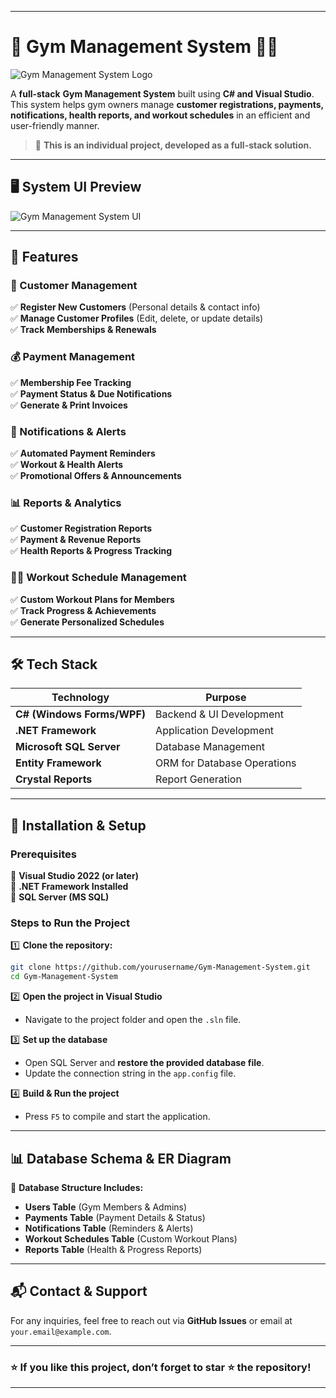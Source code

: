 
---

# **💪 Gym Management System 🏋️‍♂️**  

![Gym Management System Logo](https://github.com/user-attachments/assets/4f9b0e89-c239-46d1-917b-2649ebbdb59e)  

A **full-stack** **Gym Management System** built using **C# and Visual Studio**. This system helps gym owners manage **customer registrations, payments, notifications, health reports, and workout schedules** in an efficient and user-friendly manner.  

> 🚀 **This is an individual project, developed as a full-stack solution.**  

---

## **🖥️ System UI Preview**  

![Gym Management System UI](https://github.com/user-attachments/assets/ea84578b-e8ee-47df-8b62-bb3439103f56)  

---

## **🌟 Features**  

### **👤 Customer Management**  
✅ **Register New Customers** (Personal details & contact info)  
✅ **Manage Customer Profiles** (Edit, delete, or update details)  
✅ **Track Memberships & Renewals**  

### **💰 Payment Management**  
✅ **Membership Fee Tracking**  
✅ **Payment Status & Due Notifications**  
✅ **Generate & Print Invoices**  

### **📢 Notifications & Alerts**  
✅ **Automated Payment Reminders**  
✅ **Workout & Health Alerts**  
✅ **Promotional Offers & Announcements**  

### **📊 Reports & Analytics**  
✅ **Customer Registration Reports**  
✅ **Payment & Revenue Reports**  
✅ **Health Reports & Progress Tracking**  

### **🏋️‍♂️ Workout Schedule Management**  
✅ **Custom Workout Plans for Members**  
✅ **Track Progress & Achievements**  
✅ **Generate Personalized Schedules**  

---

## **🛠️ Tech Stack**  

| **Technology**  | **Purpose**  |
|---------------|------------|
| **C# (Windows Forms/WPF)**  | Backend & UI Development  |
| **.NET Framework**  | Application Development  |
| **Microsoft SQL Server**  | Database Management  |
| **Entity Framework**  | ORM for Database Operations  |
| **Crystal Reports**  | Report Generation  |

---

## **🚀 Installation & Setup**  

### **Prerequisites**  
🔹 **Visual Studio 2022 (or later)**  
🔹 **.NET Framework Installed**  
🔹 **SQL Server (MS SQL)**  

### **Steps to Run the Project**  

1️⃣ **Clone the repository:**  
```bash
git clone https://github.com/yourusername/Gym-Management-System.git
cd Gym-Management-System
```

2️⃣ **Open the project in Visual Studio**  
- Navigate to the project folder and open the `.sln` file.  

3️⃣ **Set up the database**  
- Open SQL Server and **restore the provided database file**.  
- Update the connection string in the `app.config` file.  

4️⃣ **Build & Run the project**  
- Press `F5` to compile and start the application.  

---

## **📊 Database Schema & ER Diagram**  

🔹 **Database Structure Includes:**  
- **Users Table** (Gym Members & Admins)  
- **Payments Table** (Payment Details & Status)  
- **Notifications Table** (Reminders & Alerts)  
- **Workout Schedules Table** (Custom Workout Plans)  
- **Reports Table** (Health & Progress Reports)  

---

## **📬 Contact & Support**  

For any inquiries, feel free to reach out via **GitHub Issues** or email at `your.email@example.com`.  

---

### ⭐ **If you like this project, don’t forget to star ⭐ the repository!**  

---

